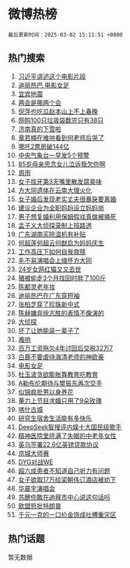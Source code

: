 # 微博热榜

`最后更新时间：2025-03-02 15:11:51 +0800`

## 热门搜索

1. [习近平讲述这个电影片段](https://m.weibo.cn/search?containerid=100103type%3D1%26t%3D10%26q%3D%23%E4%B9%A0%E8%BF%91%E5%B9%B3%E8%AE%B2%E8%BF%B0%E8%BF%99%E4%B8%AA%E7%94%B5%E5%BD%B1%E7%89%87%E6%AE%B5%23&stream_entry_id=51&isnewpage=1&extparam=seat%3D1%26cate%3D10103%26dgr%3D0%26filter_type%3Drealtimehot%26stream_entry_id%3D51%26c_type%3D51%26q%3D%2523%25E4%25B9%25A0%25E8%25BF%2591%25E5%25B9%25B3%25E8%25AE%25B2%25E8%25BF%25B0%25E8%25BF%2599%25E4%25B8%25AA%25E7%2594%25B5%25E5%25BD%25B1%25E7%2589%2587%25E6%25AE%25B5%2523%26pos%3D0%26display_time%3D1740899510%26pre_seqid%3D17408995103020413814312)
1. [迪丽热巴 电影女足](https://m.weibo.cn/search?containerid=100103type%3D1%26t%3D10%26q%3D%E8%BF%AA%E4%B8%BD%E7%83%AD%E5%B7%B4+%E7%94%B5%E5%BD%B1%E5%A5%B3%E8%B6%B3&stream_entry_id=31&isnewpage=1&extparam=seat%3D1%26flag%3D2%26pos%3D0%26stream_entry_id%3D31%26realpos%3D1%26lcate%3D5001%26dgr%3D0%26q%3D%25E8%25BF%25AA%25E4%25B8%25BD%25E7%2583%25AD%25E5%25B7%25B4%2520%25E7%2594%25B5%25E5%25BD%25B1%25E5%25A5%25B3%25E8%25B6%25B3%26band_rank%3D1%26c_type%3D31%26cate%3D5001%26filter_type%3Drealtimehot%26display_time%3D1740899510%26pre_seqid%3D17408995103020413814312)
1. [宜宾地震](https://m.weibo.cn/search?containerid=100103type%3D1%26t%3D10%26q%3D%E5%AE%9C%E5%AE%BE%E5%9C%B0%E9%9C%87&stream_entry_id=31&isnewpage=1&extparam=seat%3D1%26flag%3D1%26pos%3D1%26stream_entry_id%3D31%26realpos%3D2%26lcate%3D5001%26dgr%3D0%26q%3D%25E5%25AE%259C%25E5%25AE%25BE%25E5%259C%25B0%25E9%259C%2587%26band_rank%3D2%26c_type%3D31%26cate%3D5001%26filter_type%3Drealtimehot%26display_time%3D1740899510%26pre_seqid%3D17408995103020413814312)
1. [两会是哪两个会](https://m.weibo.cn/search?containerid=100103type%3D1%26t%3D10%26q%3D%23%E4%B8%A4%E4%BC%9A%E6%98%AF%E5%93%AA%E4%B8%A4%E4%B8%AA%E4%BC%9A%23&stream_entry_id=31&isnewpage=1&extparam=seat%3D1%26flag%3D0%26pos%3D2%26stream_entry_id%3D31%26realpos%3D3%26lcate%3D5001%26dgr%3D0%26q%3D%2523%25E4%25B8%25A4%25E4%25BC%259A%25E6%2598%25AF%25E5%2593%25AA%25E4%25B8%25A4%25E4%25B8%25AA%25E4%25BC%259A%2523%26band_rank%3D3%26c_type%3D31%26cate%3D5001%26filter_type%3Drealtimehot%26display_time%3D1740899510%26pre_seqid%3D17408995103020413814312)
1. [倪萍也吃瓜赵本山上不上春晚](https://m.weibo.cn/search?containerid=100103type%3D1%26t%3D10%26q%3D%E5%80%AA%E8%90%8D%E4%B9%9F%E5%90%83%E7%93%9C%E8%B5%B5%E6%9C%AC%E5%B1%B1%E4%B8%8A%E4%B8%8D%E4%B8%8A%E6%98%A5%E6%99%9A&stream_entry_id=31&isnewpage=1&extparam=seat%3D1%26flag%3D1%26pos%3D3%26stream_entry_id%3D31%26realpos%3D4%26lcate%3D5001%26dgr%3D0%26q%3D%25E5%2580%25AA%25E8%2590%258D%25E4%25B9%259F%25E5%2590%2583%25E7%2593%259C%25E8%25B5%25B5%25E6%259C%25AC%25E5%25B1%25B1%25E4%25B8%258A%25E4%25B8%258D%25E4%25B8%258A%25E6%2598%25A5%25E6%2599%259A%26band_rank%3D4%26c_type%3D31%26cate%3D5001%26filter_type%3Drealtimehot%26display_time%3D1740899510%26pre_seqid%3D17408995103020413814312)
1. [网购100只垃圾袋数完只有38只](https://m.weibo.cn/search?containerid=100103type%3D1%26t%3D10%26q%3D%23%E7%BD%91%E8%B4%AD100%E5%8F%AA%E5%9E%83%E5%9C%BE%E8%A2%8B%E6%95%B0%E5%AE%8C%E5%8F%AA%E6%9C%8938%E5%8F%AA%23&stream_entry_id=31&isnewpage=1&extparam=seat%3D1%26flag%3D0%26pos%3D4%26stream_entry_id%3D31%26realpos%3D5%26lcate%3D5001%26dgr%3D0%26q%3D%2523%25E7%25BD%2591%25E8%25B4%25AD100%25E5%258F%25AA%25E5%259E%2583%25E5%259C%25BE%25E8%25A2%258B%25E6%2595%25B0%25E5%25AE%258C%25E5%258F%25AA%25E6%259C%258938%25E5%258F%25AA%2523%26band_rank%3D5%26c_type%3D31%26cate%3D5001%26filter_type%3Drealtimehot%26display_time%3D1740899510%26pre_seqid%3D17408995103020413814312)
1. [济南真的下雪啦](https://m.weibo.cn/search?containerid=100103type%3D1%26t%3D10%26q%3D%23%E6%B5%8E%E5%8D%97%E7%9C%9F%E7%9A%84%E4%B8%8B%E9%9B%AA%E5%95%A6%23&stream_entry_id=31&isnewpage=1&extparam=seat%3D1%26flag%3D0%26pos%3D5%26stream_entry_id%3D31%26realpos%3D6%26lcate%3D5001%26dgr%3D0%26q%3D%2523%25E6%25B5%258E%25E5%258D%2597%25E7%259C%259F%25E7%259A%2584%25E4%25B8%258B%25E9%259B%25AA%25E5%2595%25A6%2523%26band_rank%3D6%26c_type%3D31%26cate%3D5001%26filter_type%3Drealtimehot%26display_time%3D1740899510%26pre_seqid%3D17408995103020413814312)
1. [章若楠在难哄看到何老师后哭了](https://m.weibo.cn/search?containerid=100103type%3D1%26t%3D10%26q%3D%23%E7%AB%A0%E8%8B%A5%E6%A5%A0%E5%9C%A8%E9%9A%BE%E5%93%84%E7%9C%8B%E5%88%B0%E4%BD%95%E8%80%81%E5%B8%88%E5%90%8E%E5%93%AD%E4%BA%86%23&stream_entry_id=31&isnewpage=1&extparam=seat%3D1%26flag%3D0%26pos%3D6%26stream_entry_id%3D31%26realpos%3D7%26lcate%3D5001%26dgr%3D0%26q%3D%2523%25E7%25AB%25A0%25E8%258B%25A5%25E6%25A5%25A0%25E5%259C%25A8%25E9%259A%25BE%25E5%2593%2584%25E7%259C%258B%25E5%2588%25B0%25E4%25BD%2595%25E8%2580%2581%25E5%25B8%2588%25E5%2590%258E%25E5%2593%25AD%25E4%25BA%2586%2523%26band_rank%3D7%26c_type%3D31%26cate%3D5001%26filter_type%3Drealtimehot%26display_time%3D1740899510%26pre_seqid%3D17408995103020413814312)
1. [哪吒2票房破144亿](https://m.weibo.cn/search?containerid=100103type%3D1%26t%3D10%26q%3D%23%E5%93%AA%E5%90%922%E7%A5%A8%E6%88%BF%E7%A0%B4144%E4%BA%BF%23&stream_entry_id=31&isnewpage=1&extparam=seat%3D1%26flag%3D0%26pos%3D7%26stream_entry_id%3D31%26realpos%3D8%26lcate%3D5001%26dgr%3D0%26q%3D%2523%25E5%2593%25AA%25E5%2590%25922%25E7%25A5%25A8%25E6%2588%25BF%25E7%25A0%25B4144%25E4%25BA%25BF%2523%26band_rank%3D8%26c_type%3D31%26cate%3D5001%26filter_type%3Drealtimehot%26display_time%3D1740899510%26pre_seqid%3D17408995103020413814312)
1. [中央气象台一早发5个预警](https://m.weibo.cn/search?containerid=100103type%3D1%26t%3D10%26q%3D%23%E4%B8%AD%E5%A4%AE%E6%B0%94%E8%B1%A1%E5%8F%B0%E4%B8%80%E6%97%A9%E5%8F%915%E4%B8%AA%E9%A2%84%E8%AD%A6%23&stream_entry_id=31&isnewpage=1&extparam=seat%3D1%26flag%3D0%26pos%3D8%26stream_entry_id%3D31%26realpos%3D9%26lcate%3D5001%26dgr%3D0%26q%3D%2523%25E4%25B8%25AD%25E5%25A4%25AE%25E6%25B0%2594%25E8%25B1%25A1%25E5%258F%25B0%25E4%25B8%2580%25E6%2597%25A9%25E5%258F%25915%25E4%25B8%25AA%25E9%25A2%2584%25E8%25AD%25A6%2523%26band_rank%3D9%26c_type%3D31%26cate%3D5001%26filter_type%3Drealtimehot%26display_time%3D1740899510%26pre_seqid%3D17408995103020413814312)
1. [85岁母亲思念女儿泣诉我欠你啊](https://m.weibo.cn/search?containerid=100103type%3D1%26t%3D10%26q%3D%2385%E5%B2%81%E6%AF%8D%E4%BA%B2%E6%80%9D%E5%BF%B5%E5%A5%B3%E5%84%BF%E6%B3%A3%E8%AF%89%E6%88%91%E6%AC%A0%E4%BD%A0%E5%95%8A%23&stream_entry_id=31&isnewpage=1&extparam=seat%3D1%26flag%3D1%26pos%3D9%26stream_entry_id%3D31%26realpos%3D10%26lcate%3D5001%26dgr%3D0%26q%3D%252385%25E5%25B2%2581%25E6%25AF%258D%25E4%25BA%25B2%25E6%2580%259D%25E5%25BF%25B5%25E5%25A5%25B3%25E5%2584%25BF%25E6%25B3%25A3%25E8%25AF%2589%25E6%2588%2591%25E6%25AC%25A0%25E4%25BD%25A0%25E5%2595%258A%2523%26band_rank%3D10%26c_type%3D31%26cate%3D5001%26filter_type%3Drealtimehot%26display_time%3D1740899510%26pre_seqid%3D17408995103020413814312)
1. [周雨](https://m.weibo.cn/search?containerid=100103type%3D1%26t%3D10%26q%3D%E5%91%A8%E9%9B%A8&stream_entry_id=31&isnewpage=1&extparam=seat%3D1%26flag%3D1%26pos%3D10%26stream_entry_id%3D31%26realpos%3D11%26lcate%3D5001%26dgr%3D0%26q%3D%25E5%2591%25A8%25E9%259B%25A8%26band_rank%3D11%26c_type%3D31%26cate%3D5001%26filter_type%3Drealtimehot%26display_time%3D1740899510%26pre_seqid%3D17408995103020413814312)
1. [女子拔牙第3天嘴里散发腐臭味](https://m.weibo.cn/search?containerid=100103type%3D1%26t%3D10%26q%3D%23%E5%A5%B3%E5%AD%90%E6%8B%94%E7%89%99%E7%AC%AC3%E5%A4%A9%E5%98%B4%E9%87%8C%E6%95%A3%E5%8F%91%E8%85%90%E8%87%AD%E5%91%B3%23&stream_entry_id=31&isnewpage=1&extparam=seat%3D1%26flag%3D1%26pos%3D11%26stream_entry_id%3D31%26realpos%3D12%26lcate%3D5001%26dgr%3D0%26q%3D%2523%25E5%25A5%25B3%25E5%25AD%2590%25E6%258B%2594%25E7%2589%2599%25E7%25AC%25AC3%25E5%25A4%25A9%25E5%2598%25B4%25E9%2587%258C%25E6%2595%25A3%25E5%258F%2591%25E8%2585%2590%25E8%2587%25AD%25E5%2591%25B3%2523%26band_rank%3D12%26c_type%3D31%26cate%3D5001%26filter_type%3Drealtimehot%26display_time%3D1740899510%26pre_seqid%3D17408995103020413814312)
1. [方大同遗体在云南大理火化](https://m.weibo.cn/search?containerid=100103type%3D1%26t%3D10%26q%3D%23%E6%96%B9%E5%A4%A7%E5%90%8C%E9%81%97%E4%BD%93%E5%9C%A8%E4%BA%91%E5%8D%97%E5%A4%A7%E7%90%86%E7%81%AB%E5%8C%96%23&stream_entry_id=31&isnewpage=1&extparam=seat%3D1%26flag%3D2%26pos%3D12%26stream_entry_id%3D31%26realpos%3D13%26lcate%3D5001%26dgr%3D0%26q%3D%2523%25E6%2596%25B9%25E5%25A4%25A7%25E5%2590%258C%25E9%2581%2597%25E4%25BD%2593%25E5%259C%25A8%25E4%25BA%2591%25E5%258D%2597%25E5%25A4%25A7%25E7%2590%2586%25E7%2581%25AB%25E5%258C%2596%2523%26band_rank%3D13%26c_type%3D31%26cate%3D5001%26filter_type%3Drealtimehot%26display_time%3D1740899510%26pre_seqid%3D17408995103020413814312)
1. [女子婚后发现老实丈夫很暴戾要离婚](https://m.weibo.cn/search?containerid=100103type%3D1%26t%3D10%26q%3D%23%E5%A5%B3%E5%AD%90%E5%A9%9A%E5%90%8E%E5%8F%91%E7%8E%B0%E8%80%81%E5%AE%9E%E4%B8%88%E5%A4%AB%E5%BE%88%E6%9A%B4%E6%88%BE%E8%A6%81%E7%A6%BB%E5%A9%9A%23&stream_entry_id=31&isnewpage=1&extparam=seat%3D1%26flag%3D1%26pos%3D13%26stream_entry_id%3D31%26realpos%3D14%26lcate%3D5001%26dgr%3D0%26q%3D%2523%25E5%25A5%25B3%25E5%25AD%2590%25E5%25A9%259A%25E5%2590%258E%25E5%258F%2591%25E7%258E%25B0%25E8%2580%2581%25E5%25AE%259E%25E4%25B8%2588%25E5%25A4%25AB%25E5%25BE%2588%25E6%259A%25B4%25E6%2588%25BE%25E8%25A6%2581%25E7%25A6%25BB%25E5%25A9%259A%2523%26band_rank%3D14%26c_type%3D31%26cate%3D5001%26filter_type%3Drealtimehot%26display_time%3D1740899510%26pre_seqid%3D17408995103020413814312)
1. [建议企业为全职妈妈设立妈妈岗](https://m.weibo.cn/search?containerid=100103type%3D1%26t%3D10%26q%3D%23%E5%BB%BA%E8%AE%AE%E4%BC%81%E4%B8%9A%E4%B8%BA%E5%85%A8%E8%81%8C%E5%A6%88%E5%A6%88%E8%AE%BE%E7%AB%8B%E5%A6%88%E5%A6%88%E5%B2%97%23&stream_entry_id=31&isnewpage=1&extparam=seat%3D1%26flag%3D1%26pos%3D14%26stream_entry_id%3D31%26realpos%3D15%26lcate%3D5001%26dgr%3D0%26q%3D%2523%25E5%25BB%25BA%25E8%25AE%25AE%25E4%25BC%2581%25E4%25B8%259A%25E4%25B8%25BA%25E5%2585%25A8%25E8%2581%258C%25E5%25A6%2588%25E5%25A6%2588%25E8%25AE%25BE%25E7%25AB%258B%25E5%25A6%2588%25E5%25A6%2588%25E5%25B2%2597%2523%26band_rank%3D15%26c_type%3D31%26cate%3D5001%26filter_type%3Drealtimehot%26display_time%3D1740899510%26pre_seqid%3D17408995103020413814312)
1. [男子想复婚利用保姆假戏真做被捅死](https://m.weibo.cn/search?containerid=100103type%3D1%26t%3D10%26q%3D%23%E7%94%B7%E5%AD%90%E6%83%B3%E5%A4%8D%E5%A9%9A%E5%88%A9%E7%94%A8%E4%BF%9D%E5%A7%86%E5%81%87%E6%88%8F%E7%9C%9F%E5%81%9A%E8%A2%AB%E6%8D%85%E6%AD%BB%23&stream_entry_id=31&isnewpage=1&extparam=seat%3D1%26flag%3D2%26pos%3D15%26stream_entry_id%3D31%26realpos%3D16%26lcate%3D5001%26dgr%3D0%26q%3D%2523%25E7%2594%25B7%25E5%25AD%2590%25E6%2583%25B3%25E5%25A4%258D%25E5%25A9%259A%25E5%2588%25A9%25E7%2594%25A8%25E4%25BF%259D%25E5%25A7%2586%25E5%2581%2587%25E6%2588%258F%25E7%259C%259F%25E5%2581%259A%25E8%25A2%25AB%25E6%258D%2585%25E6%25AD%25BB%2523%26band_rank%3D16%26c_type%3D31%26cate%3D5001%26filter_type%3Drealtimehot%26display_time%3D1740899510%26pre_seqid%3D17408995103020413814312)
1. [孟子义大侦探录制上班路透](https://m.weibo.cn/search?containerid=100103type%3D1%26t%3D10%26q%3D%23%E5%AD%9F%E5%AD%90%E4%B9%89%E5%A4%A7%E4%BE%A6%E6%8E%A2%E5%BD%95%E5%88%B6%E4%B8%8A%E7%8F%AD%E8%B7%AF%E9%80%8F%23&stream_entry_id=31&isnewpage=1&extparam=seat%3D1%26flag%3D1%26pos%3D16%26stream_entry_id%3D31%26realpos%3D17%26lcate%3D5001%26dgr%3D0%26q%3D%2523%25E5%25AD%259F%25E5%25AD%2590%25E4%25B9%2589%25E5%25A4%25A7%25E4%25BE%25A6%25E6%258E%25A2%25E5%25BD%2595%25E5%2588%25B6%25E4%25B8%258A%25E7%258F%25AD%25E8%25B7%25AF%25E9%2580%258F%2523%26band_rank%3D17%26c_type%3D31%26cate%3D5001%26filter_type%3Drealtimehot%26display_time%3D1740899510%26pre_seqid%3D17408995103020413814312)
1. [广东湖南买除湿机有补贴](https://m.weibo.cn/search?containerid=100103type%3D1%26t%3D10%26q%3D%23%E5%B9%BF%E4%B8%9C%E6%B9%96%E5%8D%97%E4%B9%B0%E9%99%A4%E6%B9%BF%E6%9C%BA%E6%9C%89%E8%A1%A5%E8%B4%B4%23&stream_entry_id=31&isnewpage=1&extparam=seat%3D1%26flag%3D1%26pos%3D17%26stream_entry_id%3D31%26realpos%3D18%26lcate%3D5001%26dgr%3D0%26q%3D%2523%25E5%25B9%25BF%25E4%25B8%259C%25E6%25B9%2596%25E5%258D%2597%25E4%25B9%25B0%25E9%2599%25A4%25E6%25B9%25BF%25E6%259C%25BA%25E6%259C%2589%25E8%25A1%25A5%25E8%25B4%25B4%2523%26band_rank%3D18%26c_type%3D31%26cate%3D5001%26filter_type%3Drealtimehot%26display_time%3D1740899510%26pre_seqid%3D17408995103020413814312)
1. [何超莲何超云何猷启为妈妈庆生](https://m.weibo.cn/search?containerid=100103type%3D1%26t%3D10%26q%3D%23%E4%BD%95%E8%B6%85%E8%8E%B2%E4%BD%95%E8%B6%85%E4%BA%91%E4%BD%95%E7%8C%B7%E5%90%AF%E4%B8%BA%E5%A6%88%E5%A6%88%E5%BA%86%E7%94%9F%23&stream_entry_id=31&isnewpage=1&extparam=seat%3D1%26flag%3D1%26pos%3D18%26stream_entry_id%3D31%26realpos%3D19%26lcate%3D5001%26dgr%3D0%26q%3D%2523%25E4%25BD%2595%25E8%25B6%2585%25E8%258E%25B2%25E4%25BD%2595%25E8%25B6%2585%25E4%25BA%2591%25E4%25BD%2595%25E7%258C%25B7%25E5%2590%25AF%25E4%25B8%25BA%25E5%25A6%2588%25E5%25A6%2588%25E5%25BA%2586%25E7%2594%259F%2523%26band_rank%3D19%26c_type%3D31%26cate%3D5001%26filter_type%3Drealtimehot%26display_time%3D1740899510%26pre_seqid%3D17408995103020413814312)
1. [工作高压下如何自我救赎](https://m.weibo.cn/search?containerid=100103type%3D1%26t%3D10%26q%3D%23%E5%B7%A5%E4%BD%9C%E9%AB%98%E5%8E%8B%E4%B8%8B%E5%A6%82%E4%BD%95%E8%87%AA%E6%88%91%E6%95%91%E8%B5%8E%23&stream_entry_id=31&isnewpage=1&extparam=seat%3D1%26flag%3D1%26pos%3D19%26stream_entry_id%3D31%26realpos%3D20%26lcate%3D5001%26dgr%3D0%26q%3D%2523%25E5%25B7%25A5%25E4%25BD%259C%25E9%25AB%2598%25E5%258E%258B%25E4%25B8%258B%25E5%25A6%2582%25E4%25BD%2595%25E8%2587%25AA%25E6%2588%2591%25E6%2595%2591%25E8%25B5%258E%2523%26band_rank%3D20%26c_type%3D31%26cate%3D5001%26filter_type%3Drealtimehot%26display_time%3D1740899510%26pre_seqid%3D17408995103020413814312)
1. [毛不易演唱会上缅怀方大同](https://m.weibo.cn/search?containerid=100103type%3D1%26t%3D10%26q%3D%23%E6%AF%9B%E4%B8%8D%E6%98%93%E6%BC%94%E5%94%B1%E4%BC%9A%E4%B8%8A%E7%BC%85%E6%80%80%E6%96%B9%E5%A4%A7%E5%90%8C%23&stream_entry_id=31&isnewpage=1&extparam=seat%3D1%26flag%3D1%26pos%3D20%26stream_entry_id%3D31%26realpos%3D21%26lcate%3D5001%26dgr%3D0%26q%3D%2523%25E6%25AF%259B%25E4%25B8%258D%25E6%2598%2593%25E6%25BC%2594%25E5%2594%25B1%25E4%25BC%259A%25E4%25B8%258A%25E7%25BC%2585%25E6%2580%2580%25E6%2596%25B9%25E5%25A4%25A7%25E5%2590%258C%2523%26band_rank%3D21%26c_type%3D31%26cate%3D5001%26filter_type%3Drealtimehot%26display_time%3D1740899510%26pre_seqid%3D17408995103020413814312)
1. [24岁女网红猫又又去世](https://m.weibo.cn/search?containerid=100103type%3D1%26t%3D10%26q%3D%2324%E5%B2%81%E5%A5%B3%E7%BD%91%E7%BA%A2%E7%8C%AB%E5%8F%88%E5%8F%88%E5%8E%BB%E4%B8%96%23&stream_entry_id=31&isnewpage=1&extparam=seat%3D1%26flag%3D0%26pos%3D21%26stream_entry_id%3D31%26realpos%3D22%26lcate%3D5001%26dgr%3D0%26q%3D%252324%25E5%25B2%2581%25E5%25A5%25B3%25E7%25BD%2591%25E7%25BA%25A2%25E7%258C%25AB%25E5%258F%2588%25E5%258F%2588%25E5%258E%25BB%25E4%25B8%2596%2523%26band_rank%3D22%26c_type%3D31%26cate%3D5001%26filter_type%3Drealtimehot%26display_time%3D1740899510%26pre_seqid%3D17408995103020413814312)
1. [猪被偷走3个月找回时胖了100斤](https://m.weibo.cn/search?containerid=100103type%3D1%26t%3D10%26q%3D%23%E7%8C%AA%E8%A2%AB%E5%81%B7%E8%B5%B03%E4%B8%AA%E6%9C%88%E6%89%BE%E5%9B%9E%E6%97%B6%E8%83%96%E4%BA%86100%E6%96%A4%23&stream_entry_id=31&isnewpage=1&extparam=seat%3D1%26flag%3D1%26pos%3D22%26stream_entry_id%3D31%26realpos%3D23%26lcate%3D5001%26dgr%3D0%26q%3D%2523%25E7%258C%25AA%25E8%25A2%25AB%25E5%2581%25B7%25E8%25B5%25B03%25E4%25B8%25AA%25E6%259C%2588%25E6%2589%25BE%25E5%259B%259E%25E6%2597%25B6%25E8%2583%2596%25E4%25BA%2586100%25E6%2596%25A4%2523%26band_rank%3D23%26c_type%3D31%26cate%3D5001%26filter_type%3Drealtimehot%26display_time%3D1740899510%26pre_seqid%3D17408995103020413814312)
1. [陈都灵老年妆](https://m.weibo.cn/search?containerid=100103type%3D1%26t%3D10%26q%3D%23%E9%99%88%E9%83%BD%E7%81%B5%E8%80%81%E5%B9%B4%E5%A6%86%23&stream_entry_id=31&isnewpage=1&extparam=seat%3D1%26flag%3D1%26pos%3D23%26stream_entry_id%3D31%26realpos%3D24%26lcate%3D5001%26dgr%3D0%26q%3D%2523%25E9%2599%2588%25E9%2583%25BD%25E7%2581%25B5%25E8%2580%2581%25E5%25B9%25B4%25E5%25A6%2586%2523%26band_rank%3D24%26c_type%3D31%26cate%3D5001%26filter_type%3Drealtimehot%26display_time%3D1740899510%26pre_seqid%3D17408995103020413814312)
1. [迪丽热巴在广东穿短袖](https://m.weibo.cn/search?containerid=100103type%3D1%26t%3D10%26q%3D%23%E8%BF%AA%E4%B8%BD%E7%83%AD%E5%B7%B4%E5%9C%A8%E5%B9%BF%E4%B8%9C%E7%A9%BF%E7%9F%AD%E8%A2%96%23&stream_entry_id=31&isnewpage=1&extparam=seat%3D1%26flag%3D1%26pos%3D24%26stream_entry_id%3D31%26realpos%3D25%26lcate%3D5001%26dgr%3D0%26q%3D%2523%25E8%25BF%25AA%25E4%25B8%25BD%25E7%2583%25AD%25E5%25B7%25B4%25E5%259C%25A8%25E5%25B9%25BF%25E4%25B8%259C%25E7%25A9%25BF%25E7%259F%25AD%25E8%25A2%2596%2523%26band_rank%3D25%26c_type%3D31%26cate%3D5001%26filter_type%3Drealtimehot%26display_time%3D1740899510%26pre_seqid%3D17408995103020413814312)
1. [张柏芝穿了珍珠新中式](https://m.weibo.cn/search?containerid=100103type%3D1%26t%3D10%26q%3D%E5%BC%A0%E6%9F%8F%E8%8A%9D%E7%A9%BF%E4%BA%86%E7%8F%8D%E7%8F%A0%E6%96%B0%E4%B8%AD%E5%BC%8F&stream_entry_id=31&isnewpage=1&extparam=seat%3D1%26flag%3D0%26pos%3D25%26stream_entry_id%3D31%26realpos%3D26%26lcate%3D5001%26dgr%3D0%26q%3D%25E5%25BC%25A0%25E6%259F%258F%25E8%258A%259D%25E7%25A9%25BF%25E4%25BA%2586%25E7%258F%258D%25E7%258F%25A0%25E6%2596%25B0%25E4%25B8%25AD%25E5%25BC%258F%26band_rank%3D26%26c_type%3D31%26cate%3D5001%26filter_type%3Drealtimehot%26display_time%3D1740899510%26pre_seqid%3D17408995103020413814312)
1. [陈赫嫌弃徐志胜的表情不像演的](https://m.weibo.cn/search?containerid=100103type%3D1%26t%3D10%26q%3D%E9%99%88%E8%B5%AB%E5%AB%8C%E5%BC%83%E5%BE%90%E5%BF%97%E8%83%9C%E7%9A%84%E8%A1%A8%E6%83%85%E4%B8%8D%E5%83%8F%E6%BC%94%E7%9A%84&stream_entry_id=31&isnewpage=1&extparam=seat%3D1%26flag%3D0%26pos%3D26%26stream_entry_id%3D31%26realpos%3D27%26lcate%3D5001%26dgr%3D0%26q%3D%25E9%2599%2588%25E8%25B5%25AB%25E5%25AB%258C%25E5%25BC%2583%25E5%25BE%2590%25E5%25BF%2597%25E8%2583%259C%25E7%259A%2584%25E8%25A1%25A8%25E6%2583%2585%25E4%25B8%258D%25E5%2583%258F%25E6%25BC%2594%25E7%259A%2584%26band_rank%3D27%26c_type%3D31%26cate%3D5001%26filter_type%3Drealtimehot%26display_time%3D1740899510%26pre_seqid%3D17408995103020413814312)
1. [大侦探](https://m.weibo.cn/search?containerid=100103type%3D1%26t%3D10%26q%3D%E5%A4%A7%E4%BE%A6%E6%8E%A2&stream_entry_id=31&isnewpage=1&extparam=seat%3D1%26flag%3D1%26pos%3D27%26stream_entry_id%3D31%26realpos%3D28%26lcate%3D5001%26dgr%3D0%26q%3D%25E5%25A4%25A7%25E4%25BE%25A6%25E6%258E%25A2%26band_rank%3D28%26c_type%3D31%26cate%3D5001%26filter_type%3Drealtimehot%26display_time%3D1740899510%26pre_seqid%3D17408995103020413814312)
1. [坏了让她能装一辈子了](https://m.weibo.cn/search?containerid=100103type%3D1%26t%3D10%26q%3D%E5%9D%8F%E4%BA%86%E8%AE%A9%E5%A5%B9%E8%83%BD%E8%A3%85%E4%B8%80%E8%BE%88%E5%AD%90%E4%BA%86&stream_entry_id=31&isnewpage=1&extparam=seat%3D1%26flag%3D0%26pos%3D28%26stream_entry_id%3D31%26realpos%3D29%26lcate%3D5001%26dgr%3D0%26q%3D%25E5%259D%258F%25E4%25BA%2586%25E8%25AE%25A9%25E5%25A5%25B9%25E8%2583%25BD%25E8%25A3%2585%25E4%25B8%2580%25E8%25BE%2588%25E5%25AD%2590%25E4%25BA%2586%26band_rank%3D29%26c_type%3D31%26cate%3D5001%26filter_type%3Drealtimehot%26display_time%3D1740899510%26pre_seqid%3D17408995103020413814312)
1. [难哄](https://m.weibo.cn/search?containerid=100103type%3D1%26t%3D10%26q%3D%E9%9A%BE%E5%93%84&stream_entry_id=31&isnewpage=1&extparam=seat%3D1%26flag%3D0%26pos%3D29%26stream_entry_id%3D31%26realpos%3D30%26lcate%3D5001%26dgr%3D0%26q%3D%25E9%259A%25BE%25E5%2593%2584%26band_rank%3D30%26c_type%3D31%26cate%3D5001%26filter_type%3Drealtimehot%26display_time%3D1740899510%26pre_seqid%3D17408995103020413814312)
1. [百万工资拖欠4年讨回后交税32万7](https://m.weibo.cn/search?containerid=100103type%3D1%26t%3D10%26q%3D%23%E7%99%BE%E4%B8%87%E5%B7%A5%E8%B5%84%E6%8B%96%E6%AC%A04%E5%B9%B4%E8%AE%A8%E5%9B%9E%E5%90%8E%E4%BA%A4%E7%A8%8E32%E4%B8%877%23&stream_entry_id=31&isnewpage=1&extparam=seat%3D1%26flag%3D0%26pos%3D30%26stream_entry_id%3D31%26realpos%3D31%26lcate%3D5001%26dgr%3D0%26q%3D%2523%25E7%2599%25BE%25E4%25B8%2587%25E5%25B7%25A5%25E8%25B5%2584%25E6%258B%2596%25E6%25AC%25A04%25E5%25B9%25B4%25E8%25AE%25A8%25E5%259B%259E%25E5%2590%258E%25E4%25BA%25A4%25E7%25A8%258E32%25E4%25B8%25877%2523%26band_rank%3D31%26c_type%3D31%26cate%3D5001%26filter_type%3Drealtimehot%26display_time%3D1740899510%26pre_seqid%3D17408995103020413814312)
1. [白鹿不要虐待海清老师的神欧豪](https://m.weibo.cn/search?containerid=100103type%3D1%26t%3D10%26q%3D%E7%99%BD%E9%B9%BF%E4%B8%8D%E8%A6%81%E8%99%90%E5%BE%85%E6%B5%B7%E6%B8%85%E8%80%81%E5%B8%88%E7%9A%84%E7%A5%9E%E6%AC%A7%E8%B1%AA&stream_entry_id=31&isnewpage=1&extparam=seat%3D1%26flag%3D1%26pos%3D31%26stream_entry_id%3D31%26realpos%3D32%26lcate%3D5001%26dgr%3D0%26q%3D%25E7%2599%25BD%25E9%25B9%25BF%25E4%25B8%258D%25E8%25A6%2581%25E8%2599%2590%25E5%25BE%2585%25E6%25B5%25B7%25E6%25B8%2585%25E8%2580%2581%25E5%25B8%2588%25E7%259A%2584%25E7%25A5%259E%25E6%25AC%25A7%25E8%25B1%25AA%26band_rank%3D32%26c_type%3D31%26cate%3D5001%26filter_type%3Drealtimehot%26display_time%3D1740899510%26pre_seqid%3D17408995103020413814312)
1. [电影女足](https://m.weibo.cn/search?containerid=100103type%3D1%26t%3D10%26q%3D%E7%94%B5%E5%BD%B1%E5%A5%B3%E8%B6%B3&stream_entry_id=31&isnewpage=1&extparam=seat%3D1%26flag%3D1%26pos%3D32%26stream_entry_id%3D31%26realpos%3D33%26lcate%3D5001%26dgr%3D0%26q%3D%25E7%2594%25B5%25E5%25BD%25B1%25E5%25A5%25B3%25E8%25B6%25B3%26band_rank%3D33%26c_type%3D31%26cate%3D5001%26filter_type%3Drealtimehot%26display_time%3D1740899510%26pre_seqid%3D17408995103020413814312)
1. [杜玉波贪欲膨胀靠教育吃教育](https://m.weibo.cn/search?containerid=100103type%3D1%26t%3D10%26q%3D%23%E6%9D%9C%E7%8E%89%E6%B3%A2%E8%B4%AA%E6%AC%B2%E8%86%A8%E8%83%80%E9%9D%A0%E6%95%99%E8%82%B2%E5%90%83%E6%95%99%E8%82%B2%23&stream_entry_id=31&isnewpage=1&extparam=seat%3D1%26flag%3D1%26pos%3D33%26stream_entry_id%3D31%26realpos%3D34%26lcate%3D5001%26dgr%3D0%26q%3D%2523%25E6%259D%259C%25E7%258E%2589%25E6%25B3%25A2%25E8%25B4%25AA%25E6%25AC%25B2%25E8%2586%25A8%25E8%2583%2580%25E9%259D%25A0%25E6%2595%2599%25E8%2582%25B2%25E5%2590%2583%25E6%2595%2599%25E8%2582%25B2%2523%26band_rank%3D34%26c_type%3D31%26cate%3D5001%26filter_type%3Drealtimehot%26display_time%3D1740899510%26pre_seqid%3D17408995103020413814312)
1. [A勒布伦期待与樊振东再次交手](https://m.weibo.cn/search?containerid=100103type%3D1%26t%3D10%26q%3DA%E5%8B%92%E5%B8%83%E4%BC%A6%E6%9C%9F%E5%BE%85%E4%B8%8E%E6%A8%8A%E6%8C%AF%E4%B8%9C%E5%86%8D%E6%AC%A1%E4%BA%A4%E6%89%8B&stream_entry_id=31&isnewpage=1&extparam=seat%3D1%26flag%3D1%26pos%3D34%26stream_entry_id%3D31%26realpos%3D35%26lcate%3D5001%26dgr%3D0%26q%3DA%25E5%258B%2592%25E5%25B8%2583%25E4%25BC%25A6%25E6%259C%259F%25E5%25BE%2585%25E4%25B8%258E%25E6%25A8%258A%25E6%258C%25AF%25E4%25B8%259C%25E5%2586%258D%25E6%25AC%25A1%25E4%25BA%25A4%25E6%2589%258B%26band_rank%3D35%26c_type%3D31%26cate%3D5001%26filter_type%3Drealtimehot%26display_time%3D1740899510%26pre_seqid%3D17408995103020413814312)
1. [似锦疯批男以身养花](https://m.weibo.cn/search?containerid=100103type%3D1%26t%3D10%26q%3D%E4%BC%BC%E9%94%A6%E7%96%AF%E6%89%B9%E7%94%B7%E4%BB%A5%E8%BA%AB%E5%85%BB%E8%8A%B1&stream_entry_id=31&isnewpage=1&extparam=seat%3D1%26flag%3D1%26pos%3D35%26stream_entry_id%3D31%26realpos%3D36%26lcate%3D5001%26dgr%3D0%26q%3D%25E4%25BC%25BC%25E9%2594%25A6%25E7%2596%25AF%25E6%2589%25B9%25E7%2594%25B7%25E4%25BB%25A5%25E8%25BA%25AB%25E5%2585%25BB%25E8%258A%25B1%26band_rank%3D36%26c_type%3D31%26cate%3D5001%26filter_type%3Drealtimehot%26display_time%3D1740899510%26pre_seqid%3D17408995103020413814312)
1. [董力上节目求婚只用了9朵玫瑰](https://m.weibo.cn/search?containerid=100103type%3D1%26t%3D10%26q%3D%23%E8%91%A3%E5%8A%9B%E4%B8%8A%E8%8A%82%E7%9B%AE%E6%B1%82%E5%A9%9A%E5%8F%AA%E7%94%A8%E4%BA%869%E6%9C%B5%E7%8E%AB%E7%91%B0%23&stream_entry_id=31&isnewpage=1&extparam=seat%3D1%26flag%3D0%26pos%3D36%26stream_entry_id%3D31%26realpos%3D37%26lcate%3D5001%26dgr%3D0%26q%3D%2523%25E8%2591%25A3%25E5%258A%259B%25E4%25B8%258A%25E8%258A%2582%25E7%259B%25AE%25E6%25B1%2582%25E5%25A9%259A%25E5%258F%25AA%25E7%2594%25A8%25E4%25BA%25869%25E6%259C%25B5%25E7%258E%25AB%25E7%2591%25B0%2523%26band_rank%3D37%26c_type%3D31%26cate%3D5001%26filter_type%3Drealtimehot%26display_time%3D1740899510%26pre_seqid%3D17408995103020413814312)
1. [喀什古城](https://m.weibo.cn/search?containerid=100103type%3D1%26t%3D10%26q%3D%E5%96%80%E4%BB%80%E5%8F%A4%E5%9F%8E&stream_entry_id=31&isnewpage=1&extparam=seat%3D1%26flag%3D0%26pos%3D37%26stream_entry_id%3D31%26realpos%3D38%26lcate%3D5001%26dgr%3D0%26q%3D%25E5%2596%2580%25E4%25BB%2580%25E5%258F%25A4%25E5%259F%258E%26band_rank%3D38%26c_type%3D31%26cate%3D5001%26filter_type%3Drealtimehot%26display_time%3D1740899510%26pre_seqid%3D17408995103020413814312)
1. [研究生宿舍生活能有多快乐](https://m.weibo.cn/search?containerid=100103type%3D1%26t%3D10%26q%3D%23%E7%A0%94%E7%A9%B6%E7%94%9F%E5%AE%BF%E8%88%8D%E7%94%9F%E6%B4%BB%E8%83%BD%E6%9C%89%E5%A4%9A%E5%BF%AB%E4%B9%90%23&stream_entry_id=31&isnewpage=1&extparam=seat%3D1%26flag%3D1%26pos%3D38%26stream_entry_id%3D31%26realpos%3D39%26lcate%3D5001%26dgr%3D0%26q%3D%2523%25E7%25A0%2594%25E7%25A9%25B6%25E7%2594%259F%25E5%25AE%25BF%25E8%2588%258D%25E7%2594%259F%25E6%25B4%25BB%25E8%2583%25BD%25E6%259C%2589%25E5%25A4%259A%25E5%25BF%25AB%25E4%25B9%2590%2523%26band_rank%3D39%26c_type%3D31%26cate%3D5001%26filter_type%3Drealtimehot%26display_time%3D1740899510%26pre_seqid%3D17408995103020413814312)
1. [DeepSeek智搜评内娱十大国民级歌手](https://m.weibo.cn/search?containerid=100103type%3D1%26t%3D10%26q%3D%23DeepSeek%E6%99%BA%E6%90%9C%E8%AF%84%E5%86%85%E5%A8%B1%E5%8D%81%E5%A4%A7%E5%9B%BD%E6%B0%91%E7%BA%A7%E6%AD%8C%E6%89%8B%23&stream_entry_id=31&isnewpage=1&extparam=seat%3D1%26flag%3D0%26pos%3D39%26stream_entry_id%3D31%26realpos%3D40%26lcate%3D5001%26dgr%3D0%26q%3D%2523DeepSeek%25E6%2599%25BA%25E6%2590%259C%25E8%25AF%2584%25E5%2586%2585%25E5%25A8%25B1%25E5%258D%2581%25E5%25A4%25A7%25E5%259B%25BD%25E6%25B0%2591%25E7%25BA%25A7%25E6%25AD%258C%25E6%2589%258B%2523%26band_rank%3D40%26c_type%3D31%26cate%3D5001%26filter_type%3Drealtimehot%26display_time%3D1740899510%26pre_seqid%3D17408995103020413814312)
1. [精神医院里挤满了失眠的中老年女性](https://m.weibo.cn/search?containerid=100103type%3D1%26t%3D10%26q%3D%23%E7%B2%BE%E7%A5%9E%E5%8C%BB%E9%99%A2%E9%87%8C%E6%8C%A4%E6%BB%A1%E4%BA%86%E5%A4%B1%E7%9C%A0%E7%9A%84%E4%B8%AD%E8%80%81%E5%B9%B4%E5%A5%B3%E6%80%A7%23&stream_entry_id=31&isnewpage=1&extparam=seat%3D1%26flag%3D0%26pos%3D40%26stream_entry_id%3D31%26realpos%3D41%26lcate%3D5001%26dgr%3D0%26q%3D%2523%25E7%25B2%25BE%25E7%25A5%259E%25E5%258C%25BB%25E9%2599%25A2%25E9%2587%258C%25E6%258C%25A4%25E6%25BB%25A1%25E4%25BA%2586%25E5%25A4%25B1%25E7%259C%25A0%25E7%259A%2584%25E4%25B8%25AD%25E8%2580%2581%25E5%25B9%25B4%25E5%25A5%25B3%25E6%2580%25A7%2523%26band_rank%3D41%26c_type%3D31%26cate%3D5001%26filter_type%3Drealtimehot%26display_time%3D1740899510%26pre_seqid%3D17408995103020413814312)
1. [英乌签署22.6亿英镑贷款协议](https://m.weibo.cn/search?containerid=100103type%3D1%26t%3D10%26q%3D%23%E8%8B%B1%E4%B9%8C%E7%AD%BE%E7%BD%B222.6%E4%BA%BF%E8%8B%B1%E9%95%91%E8%B4%B7%E6%AC%BE%E5%8D%8F%E8%AE%AE%23&stream_entry_id=31&isnewpage=1&extparam=seat%3D1%26flag%3D0%26pos%3D41%26stream_entry_id%3D31%26realpos%3D42%26lcate%3D5001%26dgr%3D0%26q%3D%2523%25E8%258B%25B1%25E4%25B9%258C%25E7%25AD%25BE%25E7%25BD%25B222.6%25E4%25BA%25BF%25E8%258B%25B1%25E9%2595%2591%25E8%25B4%25B7%25E6%25AC%25BE%25E5%258D%258F%25E8%25AE%25AE%2523%26band_rank%3D42%26c_type%3D31%26cate%3D5001%26filter_type%3Drealtimehot%26display_time%3D1740899510%26pre_seqid%3D17408995103020413814312)
1. [京城大师赛](https://m.weibo.cn/search?containerid=100103type%3D1%26t%3D10%26q%3D%E4%BA%AC%E5%9F%8E%E5%A4%A7%E5%B8%88%E8%B5%9B&stream_entry_id=31&isnewpage=1&extparam=seat%3D1%26flag%3D1%26pos%3D42%26stream_entry_id%3D31%26realpos%3D43%26lcate%3D5001%26dgr%3D0%26q%3D%25E4%25BA%25AC%25E5%259F%258E%25E5%25A4%25A7%25E5%25B8%2588%25E8%25B5%259B%26band_rank%3D43%26c_type%3D31%26cate%3D5001%26filter_type%3Drealtimehot%26display_time%3D1740899510%26pre_seqid%3D17408995103020413814312)
1. [DYG对战WE](https://m.weibo.cn/search?containerid=100103type%3D1%26t%3D10%26q%3D%23DYG%E5%AF%B9%E6%88%98WE%23&stream_entry_id=31&isnewpage=1&extparam=seat%3D1%26flag%3D1%26pos%3D43%26stream_entry_id%3D31%26realpos%3D44%26lcate%3D5001%26dgr%3D0%26q%3D%2523DYG%25E5%25AF%25B9%25E6%2588%2598WE%2523%26band_rank%3D44%26c_type%3D31%26cate%3D5001%26filter_type%3Drealtimehot%26display_time%3D1740899510%26pre_seqid%3D17408995103020413814312)
1. [超六成患者不知道自己听力有问题](https://m.weibo.cn/search?containerid=100103type%3D1%26t%3D10%26q%3D%23%E8%B6%85%E5%85%AD%E6%88%90%E6%82%A3%E8%80%85%E4%B8%8D%E7%9F%A5%E9%81%93%E8%87%AA%E5%B7%B1%E5%90%AC%E5%8A%9B%E6%9C%89%E9%97%AE%E9%A2%98%23&stream_entry_id=31&isnewpage=1&extparam=seat%3D1%26flag%3D1%26pos%3D44%26stream_entry_id%3D31%26realpos%3D45%26lcate%3D5001%26dgr%3D0%26q%3D%2523%25E8%25B6%2585%25E5%2585%25AD%25E6%2588%2590%25E6%2582%25A3%25E8%2580%2585%25E4%25B8%258D%25E7%259F%25A5%25E9%2581%2593%25E8%2587%25AA%25E5%25B7%25B1%25E5%2590%25AC%25E5%258A%259B%25E6%259C%2589%25E9%2597%25AE%25E9%25A2%2598%2523%26band_rank%3D45%26c_type%3D31%26cate%3D5001%26filter_type%3Drealtimehot%26display_time%3D1740899510%26pre_seqid%3D17408995103020413814312)
1. [女子欲取17万给梁朝伟订酒店被劝下](https://m.weibo.cn/search?containerid=100103type%3D1%26t%3D10%26q%3D%23%E5%A5%B3%E5%AD%90%E6%AC%B2%E5%8F%9617%E4%B8%87%E7%BB%99%E6%A2%81%E6%9C%9D%E4%BC%9F%E8%AE%A2%E9%85%92%E5%BA%97%E8%A2%AB%E5%8A%9D%E4%B8%8B%23&stream_entry_id=31&isnewpage=1&extparam=seat%3D1%26flag%3D0%26pos%3D45%26stream_entry_id%3D31%26realpos%3D46%26lcate%3D5001%26dgr%3D0%26q%3D%2523%25E5%25A5%25B3%25E5%25AD%2590%25E6%25AC%25B2%25E5%258F%259617%25E4%25B8%2587%25E7%25BB%2599%25E6%25A2%2581%25E6%259C%259D%25E4%25BC%259F%25E8%25AE%25A2%25E9%2585%2592%25E5%25BA%2597%25E8%25A2%25AB%25E5%258A%259D%25E4%25B8%258B%2523%26band_rank%3D46%26c_type%3D31%26cate%3D5001%26filter_type%3Drealtimehot%26display_time%3D1740899510%26pre_seqid%3D17408995103020413814312)
1. [华晨宇演唱会](https://m.weibo.cn/search?containerid=100103type%3D1%26t%3D10%26q%3D%E5%8D%8E%E6%99%A8%E5%AE%87%E6%BC%94%E5%94%B1%E4%BC%9A&stream_entry_id=31&isnewpage=1&extparam=seat%3D1%26flag%3D1%26pos%3D46%26stream_entry_id%3D31%26realpos%3D47%26lcate%3D5001%26dgr%3D0%26q%3D%25E5%258D%258E%25E6%2599%25A8%25E5%25AE%2587%25E6%25BC%2594%25E5%2594%25B1%25E4%25BC%259A%26band_rank%3D47%26c_type%3D31%26cate%3D5001%26filter_type%3Drealtimehot%26display_time%3D1740899510%26pre_seqid%3D17408995103020413814312)
1. [苏醒你敢在迪拜市中心说这句话吗](https://m.weibo.cn/search?containerid=100103type%3D1%26t%3D10%26q%3D%E8%8B%8F%E9%86%92%E4%BD%A0%E6%95%A2%E5%9C%A8%E8%BF%AA%E6%8B%9C%E5%B8%82%E4%B8%AD%E5%BF%83%E8%AF%B4%E8%BF%99%E5%8F%A5%E8%AF%9D%E5%90%97&stream_entry_id=31&isnewpage=1&extparam=seat%3D1%26flag%3D1%26pos%3D47%26stream_entry_id%3D31%26realpos%3D48%26lcate%3D5001%26dgr%3D0%26q%3D%25E8%258B%258F%25E9%2586%2592%25E4%25BD%25A0%25E6%2595%25A2%25E5%259C%25A8%25E8%25BF%25AA%25E6%258B%259C%25E5%25B8%2582%25E4%25B8%25AD%25E5%25BF%2583%25E8%25AF%25B4%25E8%25BF%2599%25E5%258F%25A5%25E8%25AF%259D%25E5%2590%2597%26band_rank%3D48%26c_type%3D31%26cate%3D5001%26filter_type%3Drealtimehot%26display_time%3D1740899510%26pre_seqid%3D17408995103020413814312)
1. [欧盟怒批特朗普](https://m.weibo.cn/search?containerid=100103type%3D1%26t%3D10%26q%3D%23%E6%AC%A7%E7%9B%9F%E6%80%92%E6%89%B9%E7%89%B9%E6%9C%97%E6%99%AE%23&stream_entry_id=31&isnewpage=1&extparam=seat%3D1%26flag%3D0%26pos%3D48%26stream_entry_id%3D31%26realpos%3D49%26lcate%3D5001%26dgr%3D0%26q%3D%2523%25E6%25AC%25A7%25E7%259B%259F%25E6%2580%2592%25E6%2589%25B9%25E7%2589%25B9%25E6%259C%2597%25E6%2599%25AE%2523%26band_rank%3D49%26c_type%3D31%26cate%3D5001%26filter_type%3Drealtimehot%26display_time%3D1740899510%26pre_seqid%3D17408995103020413814312)
1. [千元一克的一口价金饰成吐槽重灾区](https://m.weibo.cn/search?containerid=100103type%3D1%26t%3D10%26q%3D%23%E5%8D%83%E5%85%83%E4%B8%80%E5%85%8B%E7%9A%84%E4%B8%80%E5%8F%A3%E4%BB%B7%E9%87%91%E9%A5%B0%E6%88%90%E5%90%90%E6%A7%BD%E9%87%8D%E7%81%BE%E5%8C%BA%23&stream_entry_id=31&isnewpage=1&extparam=seat%3D1%26flag%3D1%26pos%3D49%26stream_entry_id%3D31%26realpos%3D50%26lcate%3D5001%26dgr%3D0%26q%3D%2523%25E5%258D%2583%25E5%2585%2583%25E4%25B8%2580%25E5%2585%258B%25E7%259A%2584%25E4%25B8%2580%25E5%258F%25A3%25E4%25BB%25B7%25E9%2587%2591%25E9%25A5%25B0%25E6%2588%2590%25E5%2590%2590%25E6%25A7%25BD%25E9%2587%258D%25E7%2581%25BE%25E5%258C%25BA%2523%26band_rank%3D50%26c_type%3D31%26cate%3D5001%26filter_type%3Drealtimehot%26display_time%3D1740899510%26pre_seqid%3D17408995103020413814312)

## 热门话题

暂无数据
